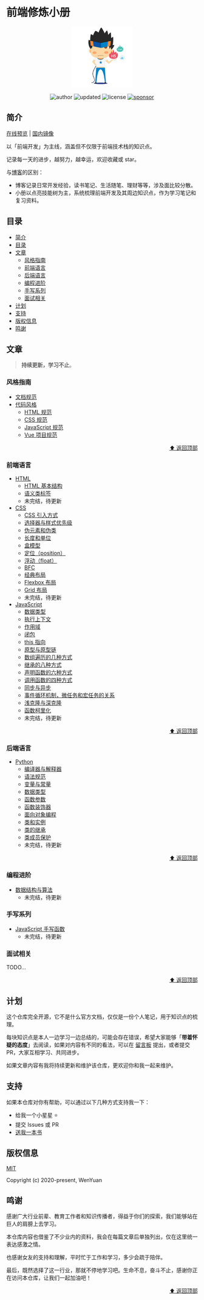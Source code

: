 # 前端修炼小册

<p align="center">
  <img src="/docs/.vuepress/public/img/skills.png" alt="fedbook.cn" width="160" height="160">
</p>

<p align="center">
  <img alt="author" src="https://img.shields.io/badge/author-wenyuan-blue.svg?style=flat-square">
  <img alt="updated" src="https://img.shields.io/badge/update-2021.04-blue.svg?style=flat-square">
  <img alt="license" src="https://img.shields.io/badge/license-MIT-blue.svg?style=flat-square">
  <a href="https://www.wenyuanblog.com/gift.html" target="_blank">
    <img alt="sponsor" src="https://img.shields.io/badge/sponsor-❤-ff69b4.svg?style=flat-square">
  </a>
</p>

## 简介

[在线预览](https://www.fedbook.cn/) | [国内镜像](https://fedbook.gitee.io/)

以「前端开发」为主线，涵盖但不仅限于前端技术栈的知识点。

记录每一天的进步，越努力，越幸运，欢迎收藏或 star。

与[博客](https://www.wenyuanblog.com/)的区别：

* 博客记录日常开发经验，读书笔记、生活随笔、理财等等，涉及面比较分散。
* 小册以点亮技能树为主，系统梳理前端开发及其周边知识点，作为学习笔记和复习资料。

## 目录

- [简介](#简介)
- [目录](#目录)
- [文章](#文章)
  - [风格指南](#风格指南)
  - [前端语言](#前端语言)
  - [后端语言](#后端语言)
  - [编程进阶](#编程进阶)
  - [手写系列](#手写系列)
  - [面试相关](#面试相关)
- [计划](#计划)
- [支持](#支持)
- [版权信息](#版权信息)
- [鸣谢](#鸣谢)

## 文章

> **持续更新，学习不止**。

### 风格指南

* [文档规范](https://fedbook.cn/style-guide/document/)
* [代码风格](https://fedbook.cn/style-guide/program/)
  * [HTML 规范](https://fedbook.cn/style-guide/program/html-spec/)
  * [CSS 规范](https://fedbook.cn/style-guide/program/css-spec/)
  * [JavaScript 规范](https://fedbook.cn/style-guide/program/javascript-spec/)
  * [Vue 项目规范](https://fedbook.cn/style-guide/program/vuejs-spec/)

<p align=right>
  <a href="#目录">⬆️ 返回顶部</a>
</p>

### 前端语言

* [HTML](https://fedbook.cn/frontend-basics/html/)
  * [HTML 基本结构](https://fedbook.cn/frontend-basics/html/html-basic-structure/)
  * [语义类标签](https://fedbook.cn/frontend-basics/html/semantic-elements/)
  * 未完结，待更新
* [CSS](https://fedbook.cn/frontend-basics/css/)
  * [CSS 引入方式](https://fedbook.cn/frontend-basics/css/ways-to-insert-css/)
  * [选择器与样式优先级](https://fedbook.cn/frontend-basics/css/selectors-and-selector-priority/)
  * [伪元素和伪类](https://fedbook.cn/frontend-basics/css/pseudo-elements-and-pseudo-classes/)
  * [长度和单位](https://fedbook.cn/frontend-basics/css/length-and-units/)
  * [盒模型](https://fedbook.cn/frontend-basics/css/box-model/)
  * [定位（position）](https://fedbook.cn/frontend-basics/css/position-property/)
  * [浮动（float）](https://fedbook.cn/frontend-basics/css/float-property/)
  * [BFC](https://fedbook.cn/frontend-basics/css/bfc/)
  * [经典布局](https://fedbook.cn/frontend-basics/css/layout/)
  * [Flexbox 布局](https://fedbook.cn/frontend-basics/css/flexbox/)
  * [Grid 布局](https://fedbook.cn/frontend-basics/css/grid/)
  * 未完结，待更新
* [JavaScript](https://fedbook.cn/frontend-basics/javascript/)
  * [数据类型](https://fedbook.cn/frontend-basics/javascript/data-types/)
  * [执行上下文](https://fedbook.cn/frontend-basics/javascript/execution-context/)
  * [作用域](https://fedbook.cn/frontend-basics/javascript/scope/)
  * [闭包](https://fedbook.cn/frontend-basics/javascript/closure/)
  * [this 指向](https://fedbook.cn/frontend-basics/javascript/this-keyword/)
  * [原型与原型链](https://fedbook.cn/frontend-basics/javascript/prototype-and-prototype-chain/)
  * [数组遍历的几种方式](https://fedbook.cn/frontend-basics/javascript/array-iteration/)
  * [继承的八种方式](https://fedbook.cn/frontend-basics/javascript/inheritance/)
  * [声明函数的六种方式](https://fedbook.cn/frontend-basics/javascript/function-declare/)
  * [调用函数的四种方式](https://fedbook.cn/frontend-basics/javascript/function-invocation/)
  * [同步与异步](https://fedbook.cn/frontend-basics/javascript/sync-and-async/)
  * [事件循环机制，微任务和宏任务的关系](https://fedbook.cn/frontend-basics/javascript/event-loop/)
  * [浅克隆与深克隆](https://fedbook.cn/frontend-basics/javascript/shallow-clone-and-deep-clone/)
  * [函数柯里化](https://fedbook.cn/frontend-basics/javascript/function-currying/)
  * 未完结，待更新

<p align=right>
  <a href="#目录">⬆️ 返回顶部</a>
</p>

### 后端语言

* [Python](https://fedbook.cn/backend-basics/python/)
  * [编译器与解释器](https://fedbook.cn/backend-basics/python/compiler-and-interpreter/)
  * [语法规范](https://fedbook.cn/backend-basics/python/grammar/)
  * [变量与常量](https://fedbook.cn/backend-basics/python/variables-and-constants/)
  * [数据类型](https://fedbook.cn/backend-basics/python/data-types/)
  * [函数参数](https://fedbook.cn/backend-basics/python/function-params/)
  * [函数装饰器](https://fedbook.cn/backend-basics/python/function-decorators/)
  * [面向对象编程](https://fedbook.cn/backend-basics/python/oop/)
  * [类和实例](https://fedbook.cn/backend-basics/python/class-and-instance/)
  * [类的继承](https://fedbook.cn/backend-basics/python/class-inheritance/)
  * [类成员保护](https://fedbook.cn/backend-basics/python/class-access-modifiers/)
  * 未完结，待更新

<p align=right>
  <a href="#目录">⬆️ 返回顶部</a>
</p>

### 编程进阶

* [数据结构与算法]()
  * 未完结，待更新

### 手写系列

* [JavaScript 手写函数](https://fedbook.cn/handwritten/javascript/)
  * 未完结，待更新

### 面试相关

TODO...

<p align=right>
  <a href="#目录">⬆️ 返回顶部</a>
</p>

## 计划

这个仓库完全开源，它不是什么官方文档，仅仅是一份个人笔记，用于知识点的梳理。

每块知识点是本人一边学习一边总结的，可能会存在错误，希望大家能够「**带着怀疑的态度**」去阅读，如果对内容有不同的看法，可以在 [留言板](https://github.com/wenyuan/fedbook/issues/new?title=【讨论】此处填写文章标题&body=-%20文章标题：%0A-%20文章链接：%0A-%20我的疑问/观点：%0A-%20推荐资料： "留言版") 提出，或者提交 PR，大家互相学习、共同进步。

如果文章内容有我将持续更新和维护该仓库，更欢迎你和我一起来维护。

## 支持

如果本仓库对你有帮助，可以通过以下几种方式支持我一下：

* 给我一个小星星 ⭐️
* 提交 Issues 或 PR
* [送我一本书](https://www.wenyuanblog.com/gift.html)

## 版权信息

[MIT](https://opensource.org/licenses/MIT)

Copyright (c) 2020-present, WenYuan

## 鸣谢

感谢广大行业前辈、教育工作者和知识传播者，得益于你们的探索，我们能够站在巨人的肩膀上去学习。

本仓库内容也借鉴了不少业内的资料，我会在每篇文章后单独列出，仅在这里统一表达感激之情。

也感谢女友的支持和理解，平时忙于工作和学习，多少会疏于陪伴。

最后，既然选择了这一行业，那就不停地学习吧。生命不息，奋斗不止，感谢你正在访问本仓库，让我们一起加油吧！

<p align=right>
  <a href="#目录">⬆️ 返回顶部</a>
</p>
